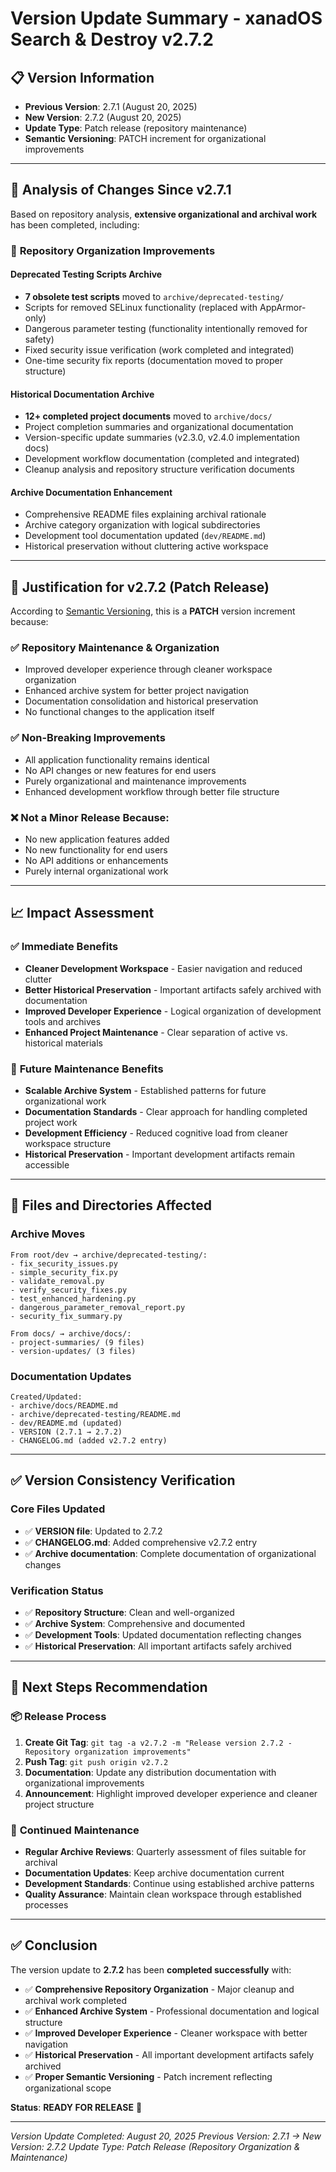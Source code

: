 # Version Update Summary - xanadOS Search & Destroy v2.7.2

## 📋 **Version Information**

- **Previous Version**: 2.7.1 (August 20, 2025)
- **New Version**: 2.7.2 (August 20, 2025)
- **Update Type**: Patch release (repository maintenance)
- **Semantic Versioning**: PATCH increment for organizational improvements

---

## 🔄 **Analysis of Changes Since v2.7.1**

Based on repository analysis, **extensive organizational and archival work** has been completed, including:

### 📁 **Repository Organization Improvements**

#### **Deprecated Testing Scripts Archive**
- **7 obsolete test scripts** moved to `archive/deprecated-testing/`
- Scripts for removed SELinux functionality (replaced with AppArmor-only)
- Dangerous parameter testing (functionality intentionally removed for safety)
- Fixed security issue verification (work completed and integrated)
- One-time security fix reports (documentation moved to proper structure)

#### **Historical Documentation Archive**
- **12+ completed project documents** moved to `archive/docs/`
- Project completion summaries and organizational documentation
- Version-specific update summaries (v2.3.0, v2.4.0 implementation docs)
- Development workflow documentation (completed and integrated)
- Cleanup analysis and repository structure verification documents

#### **Archive Documentation Enhancement**
- Comprehensive README files explaining archival rationale
- Archive category organization with logical subdirectories
- Development tool documentation updated (`dev/README.md`)
- Historical preservation without cluttering active workspace

---

## 🎯 **Justification for v2.7.2 (Patch Release)**

According to [Semantic Versioning](https://semver.org/), this is a **PATCH** version increment because:

### ✅ **Repository Maintenance & Organization**
- Improved developer experience through cleaner workspace organization
- Enhanced archive system for better project navigation
- Documentation consolidation and historical preservation
- No functional changes to the application itself

### ✅ **Non-Breaking Improvements**
- All application functionality remains identical
- No API changes or new features for end users
- Purely organizational and maintenance improvements
- Enhanced development workflow through better file structure

### ❌ **Not a Minor Release** Because:
- No new application features added
- No new functionality for end users
- No API additions or enhancements
- Purely internal organizational work

---

## 📈 **Impact Assessment**

### ✅ **Immediate Benefits**
- **Cleaner Development Workspace** - Easier navigation and reduced clutter
- **Better Historical Preservation** - Important artifacts safely archived with documentation
- **Improved Developer Experience** - Logical organization of development tools and archives
- **Enhanced Project Maintenance** - Clear separation of active vs. historical materials

### 🔮 **Future Maintenance Benefits**
- **Scalable Archive System** - Established patterns for future organizational work
- **Documentation Standards** - Clear approach for handling completed project work
- **Development Efficiency** - Reduced cognitive load from cleaner workspace structure
- **Historical Preservation** - Important development artifacts remain accessible

---

## 📂 **Files and Directories Affected**

### **Archive Moves**
```
From root/dev → archive/deprecated-testing/:
- fix_security_issues.py
- simple_security_fix.py
- validate_removal.py
- verify_security_fixes.py
- test_enhanced_hardening.py
- dangerous_parameter_removal_report.py
- security_fix_summary.py

From docs/ → archive/docs/:
- project-summaries/ (9 files)
- version-updates/ (3 files)
```

### **Documentation Updates**
```
Created/Updated:
- archive/docs/README.md
- archive/deprecated-testing/README.md
- dev/README.md (updated)
- VERSION (2.7.1 → 2.7.2)
- CHANGELOG.md (added v2.7.2 entry)
```

---

## ✅ **Version Consistency Verification**

### **Core Files Updated**
- ✅ **VERSION file**: Updated to 2.7.2
- ✅ **CHANGELOG.md**: Added comprehensive v2.7.2 entry
- ✅ **Archive documentation**: Complete documentation of organizational changes

### **Verification Status**
- ✅ **Repository Structure**: Clean and well-organized
- ✅ **Archive System**: Comprehensive and documented
- ✅ **Development Tools**: Updated documentation reflecting changes
- ✅ **Historical Preservation**: All important artifacts safely archived

---

## 🚀 **Next Steps Recommendation**

### 📦 **Release Process**
1. **Create Git Tag**: `git tag -a v2.7.2 -m "Release version 2.7.2 - Repository organization improvements"`
2. **Push Tag**: `git push origin v2.7.2`
3. **Documentation**: Update any distribution documentation with organizational improvements
4. **Announcement**: Highlight improved developer experience and cleaner project structure

### 🔄 **Continued Maintenance**
- **Regular Archive Reviews**: Quarterly assessment of files suitable for archival
- **Documentation Updates**: Keep archive documentation current
- **Development Standards**: Continue using established archive patterns
- **Quality Assurance**: Maintain clean workspace through established processes

---

## ✅ **Conclusion**

The version update to **2.7.2** has been **completed successfully** with:

- ✅ **Comprehensive Repository Organization** - Major cleanup and archival work completed
- ✅ **Enhanced Archive System** - Professional documentation and logical structure
- ✅ **Improved Developer Experience** - Cleaner workspace with better navigation
- ✅ **Historical Preservation** - All important development artifacts safely archived
- ✅ **Proper Semantic Versioning** - Patch increment reflecting organizational scope

**Status**: **READY FOR RELEASE** 🚀

---

*Version Update Completed: August 20, 2025*
*Previous Version: 2.7.1 → New Version: 2.7.2*
*Update Type: Patch Release (Repository Organization & Maintenance)*
